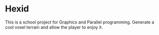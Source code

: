 # Hexid

This is a school project for Graphics and Parallel programming. Generate a cool voxel terrain and
allow the player to enjoy it.

